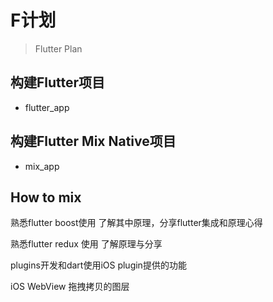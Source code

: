 # F计划

> Flutter Plan

## 构建Flutter项目

- flutter_app

## 构建Flutter Mix Native项目

- mix_app

## How to mix

熟悉flutter boost使用
了解其中原理，分享flutter集成和原理心得

熟悉flutter redux 使用
了解原理与分享

plugins开发和dart使用iOS plugin提供的功能


iOS WebView 拖拽拷贝的图层
